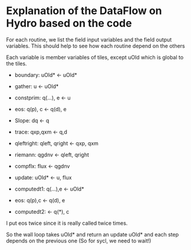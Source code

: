 # Explanation of the DataFlow on Hydro based on the code

For each routine, we list the field input variables and the field output variables. This should help to see how each routine depend on the others

Each variable is member variables of tiles, except uOld which is global to the tiles.

- boundary: uOld* <- uOld*
- gather: u <- uOld*
- constprim: q(...), e <- u
- eos: q(p), c <- q(d), e
- Slope: dq <- q
- trace: qxp,qxm <- q,d
- qleftright: qleft, qright <- qxp, qxm
- riemann: qgdnv <- qleft, qright
- compflx: flux <- qgdnv
- update: uOld* <- u, flux

- computedt1: q(...),e <- uOld*
- eos: q(p),c <- q(d), e
- computedt2: <- q(*), c

I put eos twice since it is really called twice times.

So the wall loop takes uOld* and return an update uOld* and each step depends on the previous one
(So for sycl, we need to wait!)


